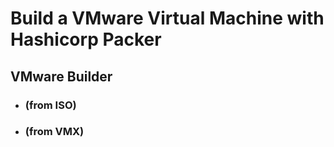 # **Build a VMware Virtual Machine with Hashicorp Packer**

## **VMware Builder**

* ### **(from ISO)**

* ### **(from VMX)**
